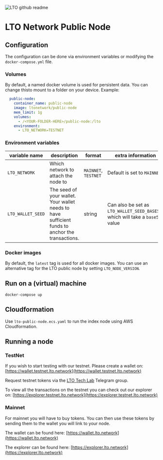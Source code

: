 ![LTO github readme](https://user-images.githubusercontent.com/100821/196711741-96cd4ba5-932a-4e95-b420-42d4d61c21fd.png)

# LTO Network Public Node

## Configuration

The configuration can be done via environment variables or modifying the `docker-compose.yml` file.

### Volumes

By default, a named docker volume is used for persistent data. You can change thisto mount to a folder on your device. Example:

```yml
  public-node:
    container_name: public-node
    image: ltonetwork/public-node
    mem_limit: 1g
    volumes:
      - /<YOUR-FOLDER-HERE>/public-node:/lto
    environment:
      - LTO_NETWORK=TESTNET
```

### Environment variables

| variable name          | description                                                                                     | format                 | extra information                                                             |
| ---------------------- | ----------------------------------------------------------------------------------------------- | ---------------------- | ----------------------------------------------------------------------------- |
| `LTO_NETWORK`          | Which network to attach the node to                                                             | `MAINNET`, `TESTNET`   | Default is set to `MAINNET`                                                   |
| `LTO_WALLET_SEED`      | The seed of your wallet. Your wallet needs to have sufficient funds to anchor the transactions. | string                 | Can also be set as `LTO_WALLET_SEED_BASE58`, which will take a `base58` value |

### Docker images

By default, the `latest` tag is used for all docker images. You can use an alternative tag for the LTO public node by setting `LTO_NODE_VERSION`.

## Run on a (virtual) machine

```
docker-compose up
```

## Cloudformation

Use `lto-public-node.ecs.yaml` to run the index node using AWS Cloudformation.

## Running a node

### TestNet
 
If you wish to start testing with our testnet. Please create a wallet on: [https://wallet.testnet.lto.network](https://wallet.testnet.lto.network)
 
Request testnet tokens via the [LTO Tech Lab](https://t.me/ltotech) Telegram group.
 
To view all the transactions on the testnet you can check out our explorer on: [https://explorer.testnet.lto.network](https://explorer.testnet.lto.network)
 
### Mainnet
 
For mainnet you will have to buy tokens. You can then use these tokens by sending them to the wallet you will link to your node.
 
The wallet can be found here: [https://wallet.lto.network](https://wallet.lto.network)
 
The explorer can be found here: [https://explorer.lto.network](https://explorer.lto.network)
